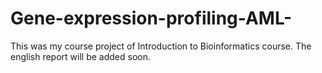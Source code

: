 # Gene-expression-profiling-AML-
This was my course project of Introduction to Bioinformatics course. The english report will be added soon.

